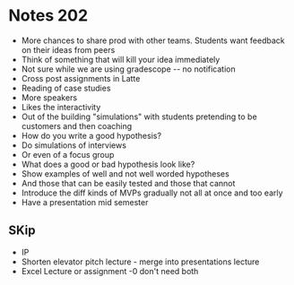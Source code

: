 # Notes 202

* More chances to share prod with other teams. Students want feedback on their ideas from peers
* Think of something that will kill your idea immediately
* Not sure while we are using gradescope -- no notification
* Cross post assignments in Latte
* Reading of case studies
* More speakers
* Likes the interactivity
* Out of the building "simulations" with students pretending to be customers and then coaching
* How do you write a good hypothesis?
* Do simulations of interviews
* Or even of a focus group
* What does a good or bad hypothesis look like?
* Show examples of well and not well worded hypotheses
* And those that can be easily tested and those that cannot
* Introduce the diff kinds of MVPs gradually not all at once and too early
* Have a presentation mid semester

## SKip
* IP
* Shorten elevator pitch lecture - merge into presentations lecture
* Excel Lecture or assignment -0 don't need both


